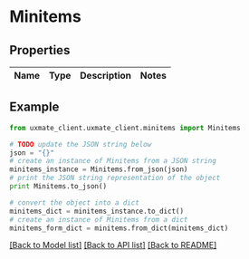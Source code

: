 # Minitems


## Properties
Name | Type | Description | Notes
------------ | ------------- | ------------- | -------------

## Example

```python
from uxmate_client.uxmate_client.minitems import Minitems

# TODO update the JSON string below
json = "{}"
# create an instance of Minitems from a JSON string
minitems_instance = Minitems.from_json(json)
# print the JSON string representation of the object
print Minitems.to_json()

# convert the object into a dict
minitems_dict = minitems_instance.to_dict()
# create an instance of Minitems from a dict
minitems_form_dict = minitems.from_dict(minitems_dict)
```
[[Back to Model list]](../README.md#documentation-for-models) [[Back to API list]](../README.md#documentation-for-api-endpoints) [[Back to README]](../README.md)


